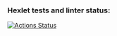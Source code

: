 ### Hexlet tests and linter status:
[![Actions Status](https://github.com/Yur-ok/php-oop-project-lvl1/workflows/hexlet-check/badge.svg)](https://github.com/Yur-ok/php-oop-project-lvl1/actions)